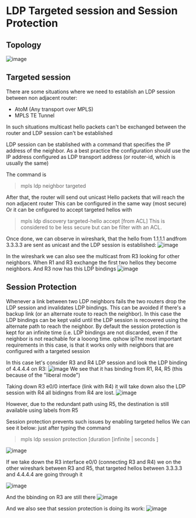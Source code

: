# LDP Targeted session and Session Protection

## Topology

![image](https://user-images.githubusercontent.com/17289045/147263833-94fd628b-63d3-4fb1-99d6-a4fcdc3224b2.png)


## Targeted session

There are some situations where we need to establish an LDP session between non adjacent router:
- AtoM (Any transport over MPLS)
- MPLS TE Tunnel

In such situations multicast hello packets can't be exchanged between the router and LDP session can't be established

LDP session can be stablished with a command that specifies the IP address of the neighbor.
As a best practice the configuration should use the IP address configured as LDP transport address (or router-id, which is usually the same)

The command is
> mpls ldp neighbor <IP> targeted

After that, the router will send out unicast Hello packets that will reach the non adjacent router
This can be configured in the same way (most secure)
Or it can be cnfigured to accept targeted hellos with 
> mpls ldp discovery targeted-hello accept [from ACL]
This is considered to be less secure but can be filter with an ACL.

Once done, we can observe in wireshark, that the hello from 1.1.1.1 andfrom 3.3.3.3 are sent as unicast and the LDP session is established:
![image](https://user-images.githubusercontent.com/17289045/147269149-5462ae74-8437-4353-89a5-a24931fea8b0.png)

In the wireshark we can also see the multicast from R3 looking for other neighbors.
When R1 and R3 exchange the first two hellos they become neighbors.
And R3 now has this LDP bindings
  ![image](https://user-images.githubusercontent.com/17289045/147269335-28423f7c-d7be-47f5-8274-0e609b21d4b0.png)

 
## Session Protection 

Whenever a link between two LDP neighbors fails the two routers drop the LDP session and invalidates LDP bindings.
This can be avoided if there's a backup link (or an alternate route to reach the neighbor).
In this case the LDP bindings can be kept valid until the LDP session is recovered using the alternate path to reach the neighbor.
By default the session protection is kept for an infinite time (i.e. LDP bindings are not discarded, even if the neighbor is not reachable for a looong time.
qshow ipThe most important requirements in this case, is that it works only with neighbors that are configured with a targeted session

In this case let's consider R3 and R4 LDP session and look the LDP binding of 4.4.4.4 on R3:
  ![image](https://user-images.githubusercontent.com/17289045/147362704-3bd88b03-7129-47f1-9708-5fd92fd5300d.png)
We see that it has binding from R1, R4, R5 (this because of the "liberal mode")

Taking down R3 e0/0 interface (link with R4) it will take down also the LDP session with R4 all bidingns from R4 are lost.
![image](https://user-images.githubusercontent.com/17289045/147362794-2d5aab7b-4774-48fc-9b5c-30403030de8a.png)

However, due to the redundant path using R5, the destination is still available using labels from R5

Session protection prevents such issues by enabling targeted hellos
We can see it below: just after typing the command
> mpls ldp session protection [duration [infinite | seconds ]


![image](https://user-images.githubusercontent.com/17289045/147363132-f1fa6e17-7c5d-4ee3-bb05-f8175bb65569.png)

If we take down the R3 interface e0/0 (connecting R3 and R4) we on the other wireshark between R3 and R5, that targeted hellos between 3.3.3.3 and 4.4.4.4 are going through it
  
![image](https://user-images.githubusercontent.com/17289045/147363629-f26c8a51-718a-4c0f-92fc-ac9b56c6b978.png)

And the bbinding on R3 are still there
  ![image](https://user-images.githubusercontent.com/17289045/147363670-026819aa-c43f-4e4f-be37-e88f847df6ce.png)

And we also see that session protection is doing its work:
  ![image](https://user-images.githubusercontent.com/17289045/147363704-3e0bc511-f4e8-4069-a256-bf8abe1a1309.png)

